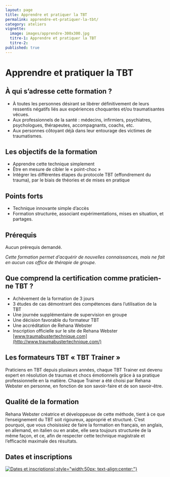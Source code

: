 ```yaml
---
layout: page
title: Apprendre et pratiquer la TBT
permalink: apprendre-et-pratiquer-la-tbt/
category: ateliers
vignette:
  image: images/apprendre-300x300.jpg
  titre-1: Apprendre et pratiquer la TBT
  titre-2:
published: true
---
```


# Apprendre et pratiquer la TBT

## À qui s’adresse cette formation ?

- À toutes les personnes désirant se libérer définitivement de leurs ressentis négatifs liés aux expériences choquantes et/ou traumatisantes vécues.
- Aux professionnels de la santé : médecins, infirmiers, psychiatres, psychologues, thérapeutes, accompagnants, coachs, etc.
- Aux personnes côtoyant déjà dans leur entourage des victimes de traumatismes.

## Les objectifs de la formation

- Apprendre cette technique simplement
- Être en mesure de cibler le « point-choc »
- Intégrer les différentes étapes du protocole TBT (effondrement du trauma), par le biais de théories et de mises en pratique

## Points forts

- Technique innovante simple d’accès
- Formation structurée, associant expérimentations, mises en situation, et partages.

## Prérequis

Aucun prérequis demandé.

*Cette formation permet d’acquérir de nouvelles connaissances, mais ne fait en aucun cas office de thérapie de groupe.*

## Que comprend la certification comme praticien-ne TBT ?

- Achèvement de la formation de 3 jours
- 3 études de cas démontrant des compétences dans l’utilisation de la TBT
- Une journée supplémentaire de supervision en groupe
- Une décision favorable du formateur TBT
- Une accréditation de Rehana Webster
- Inscription officielle sur le site de Rehana Webster [www.traumabustertechnique.com](http://www.traumabustertechnique.com/)

## Les formateurs TBT « TBT Trainer »

Praticiens en TBT depuis plusieurs années, chaque TBT Trainer est devenu expert en résolution de traumas et chocs émotionnels grâce à sa pratique professionnelle en la matière. Chaque Trainer a été choisi par Rehana Webster en personne, en fonction de son savoir-faire et de son savoir-être.

## Qualité de la formation

Rehana Webster créatrice et développeuse de cette méthode, tient à ce que l’enseignement du TBT soit rigoureux, approprié et structuré.
C’est pourquoi, que vous choisissiez de faire la formation en français, en anglais, en allemand, en italien ou en arabe, elle sera toujours structurée de la même façon, et ce, afin de respecter cette technique magistrale et l’efficacité maximale des résultats.

## Dates et inscriptions

[![Dates et inscriptions](../images/dates-300x300.jpg){:style="width:50px; text-align:center;"}](../dates/)
